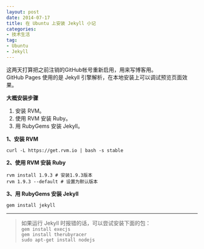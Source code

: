 ```yaml
---
layout: post
date: 2014-07-17
title: 在 Ubuntu 上安装 Jekyll 小记
categories:
- 技术生活
tag:
- Ubuntu
- Jekyll
---
```


这两天打算把之前注销的GitHub帐号重新启用，用来写博客用。  
GitHub Pages 使用的是 Jekyll 引擎解析，在本地安装上可以调试预览页面效果。

**大概安装步骤**

1. 安装 RVM。
2. 使用 RVM 安装 Ruby。
3. 用 RubyGems 安装 Jekyll。

**1、安装 RVM**

`curl -L https://get.rvm.io | bash -s stable`

**2、使用 RVM 安装 Ruby**

`rvm install 1.9.3 # 安装1.9.3版本`  
`rvm 1.9.3 --default # 设置为默认版本`

**3、用 RubyGems 安装 Jekyll**

`gem install jekyll`

***

>如果运行 Jekyll 时报错的话，可以尝试安装下面的包：  
>`gem install execjs`  
>`gem install therubyracer`  
>`sudo apt-get install nodejs`
